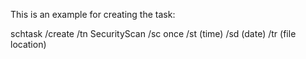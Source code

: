 This is an example for creating the task:

schtask /create /tn SecurityScan /sc once /st (time) /sd (date) /tr (file location)
